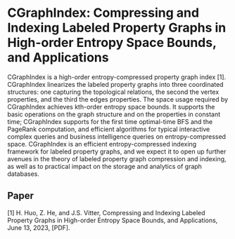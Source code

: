 # CGraphIndex: Compressing and Indexing Labeled Property Graphs in High-order Entropy Space Bounds, and Applications
CGraphIndex is a high-order entropy-compressed property graph index [1]. CGraphIndex linearizes the labeled property graphs into three coordinated structures: one capturing the topological relations, the second the vertex properties, and the third the edges properties. The space usage required by CGraphIndex achieves kth-order entropy space bounds. It supports the basic operations on the graph structure and on the properties in constant time; CGraphIndex supports for the first time optimal-time BFS and the PageRank computation, and efficient algorithms for typical interactive complex queries and business intelligence queries on entropy-compressed space.
CGraphIndex is an efficient entropy-compressed indexing framework for labeled property graphs, and we expect it to open up further avenues in the theory of labeled property graph compression and indexing, as well as to practical impact on the storage and analytics of graph databases.

## Paper
[1] H. Huo, Z. He, and J.S. Vitter,  Compressing and Indexing Labeled Property Graphs in High-order Entropy Space Bounds, and Applications,  June 13, 2023,  [PDF]. 
